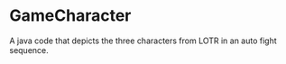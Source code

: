 # GameCharacter

A java code that depicts the three characters from LOTR in an auto fight sequence.
